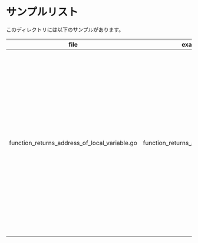 # サンプルリスト

このディレクトリには以下のサンプルがあります。

|file|example name|note|
|----|------------|----|
|function\_returns\_address\_of\_local\_variable.go|function\_returns\_address\_of\_local\_variable|Goでは関数がローカル変数のアドレスを返すのは全く問題ないことを示すサンプルです.|

